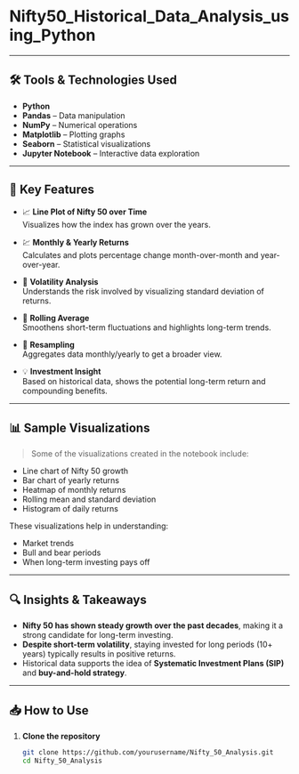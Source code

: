 # Nifty50_Historical_Data_Analysis_using_Python


---

## 🛠️ Tools & Technologies Used

- **Python**
- **Pandas** – Data manipulation
- **NumPy** – Numerical operations
- **Matplotlib** – Plotting graphs
- **Seaborn** – Statistical visualizations
- **Jupyter Notebook** – Interactive data exploration

---

## 📌 Key Features

- 📈 **Line Plot of Nifty 50 over Time**  
  Visualizes how the index has grown over the years.

- 💹 **Monthly & Yearly Returns**  
  Calculates and plots percentage change month-over-month and year-over-year.

- 🔄 **Volatility Analysis**  
  Understands the risk involved by visualizing standard deviation of returns.

- 🧮 **Rolling Average**  
  Smoothens short-term fluctuations and highlights long-term trends.

- 📅 **Resampling**  
  Aggregates data monthly/yearly to get a broader view.

- 💡 **Investment Insight**  
  Based on historical data, shows the potential long-term return and compounding benefits.

---

## 📊 Sample Visualizations

> Some of the visualizations created in the notebook include:
- Line chart of Nifty 50 growth
- Bar chart of yearly returns
- Heatmap of monthly returns
- Rolling mean and standard deviation
- Histogram of daily returns

These visualizations help in understanding:
- Market trends
- Bull and bear periods
- When long-term investing pays off

---

## 🔍 Insights & Takeaways

- **Nifty 50 has shown steady growth over the past decades**, making it a strong candidate for long-term investing.
- **Despite short-term volatility**, staying invested for long periods (10+ years) typically results in positive returns.
- Historical data supports the idea of **Systematic Investment Plans (SIP)** and **buy-and-hold strategy**.

---

## 📥 How to Use

1. **Clone the repository**
   ```bash
   git clone https://github.com/yourusername/Nifty_50_Analysis.git
   cd Nifty_50_Analysis
